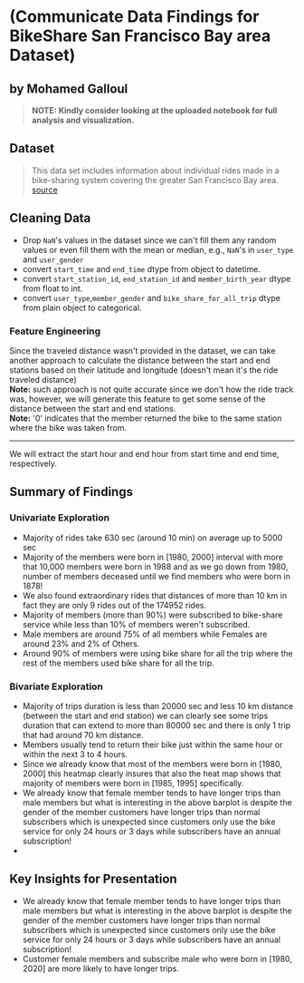 # (Communicate Data Findings for BikeShare San Francisco Bay area Dataset)
## by Mohamed Galloul


> **NOTE: Kindly consider looking at the uploaded notebook for full analysis and visualization.**


## Dataset

> This data set includes information about individual rides made in a bike-sharing system covering the greater San Francisco Bay area. [source](https://www.bikeshare.com/data/) 

## Cleaning Data
- Drop `NaN`'s values in the dataset since we can't fill them any random values or even fill them with the mean or median, e.g., `NaN`'s in `user_type` and `user_gender`
- convert `start_time` and `end_time` dtype from object to datetime.
- convert `start_station_id`, `end_station_id` and `member_birth_year` dtype from float to int.
- convert `user_type`,`member_gender` and `bike_share_for_all_trip` dtype from plain object to categorical.

### Feature Engineering
Since the traveled distance wasn't provided in the dataset, we can take another approach to calculate the distance between the start and end stations based on their latitude and longitude (doesn't mean it's the ride traveled distance)
<br>
**Note:** such approach is not quite accurate since we don't how the ride track was, however, we will generate this feature to get some sense of the distance between the start and end stations.
<br>
**Note:** '0' indicates that the member returned the bike to the same station where the bike was taken from.

<hr>
 We will extract the start hour and end hour from start time and end time, respectively.

## Summary of Findings

### Univariate Exploration
 - Majority of rides take 630 sec (around 10 min) on average up to 5000 sec
- Majority of the members were born in [1980, 2000] interval with more that 10,000 members were born in 1988 and as we go down from 1980, number of members deceased until we find members who were born in 1878!
- We also found extraordinary rides that distances of more than 10 km in fact they are only 9 rides out of the 174952 rides.
- Majority of members (more than 90%) were subscribed to bike-share service while less than 10% of members weren't subscribed.
- Male members are around 75% of all members while Females are around 23% and 2% of Others.
- Around 90% of members were using bike share for all the trip where the rest of the members used bike share for all the trip.
### Bivariate Exploration
- Majority of trips duration is less than 20000 sec and less 10 km distance (between the start and end station) we can clearly see some trips duration that can extend to more than 80000 sec and there is only 1 trip that had around 70 km distance.
- Members usually tend to return their bike just within the same hour or within the next 3 to 4 hours.
- Since we already know that most of the members were born in [1980, 2000] this heatmap clearly insures that also the heat map shows that majority of members were born in [1985, 1995] specifically.
- We already know that female member tends to have longer trips than male members but what is interesting in the above barplot is despite the gender of the member customers have longer trips than normal subscribers which is unexpected since customers only use the bike service for only 24 hours or 3 days while subscribers have an annual subscription!
- 
## Key Insights for Presentation

- We already know that female member tends to have longer trips than male members but what is interesting in the above barplot is despite the gender of the member customers have longer trips than normal subscribers which is unexpected since customers only use the bike service for only 24 hours or 3 days while subscribers have an annual subscription!
- Customer female members and subscribe male who were born in [1980, 2020] are more likely to have longer trips.

